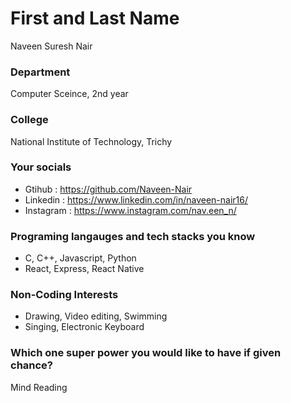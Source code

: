 # First and Last Name
Naveen Suresh Nair

### Department
Computer Sceince, 2nd year

### College
National Institute of Technology, Trichy

### Your socials
- Gtihub : https://github.com/Naveen-Nair
- Linkedin : https://www.linkedin.com/in/naveen-nair16/
- Instagram : https://www.instagram.com/nav.een_n/

### Programing langauges and tech stacks you know
- C, C++, Javascript, Python
- React, Express, React Native

### Non-Coding Interests
- Drawing, Video editing, Swimming
- Singing, Electronic Keyboard

### Which one super power you would like to have if given chance?
Mind Reading
